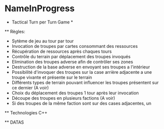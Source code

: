 # NameInProgress

* Tactical Turn per Turn Game *

** Règles:
- Sytème de jeu au tour par tour
- Invocation de troupes par cartes consommant des ressources
- Récupération de ressources après chaques tours
- Contrôle du terrain par déplacement des troupes invoqués
- Elimination des troupes adverse afin de contrôler ses zones
- Destruction de la base adverse en envoyant ses troupes a l'intérieur
- Possibilité d'invoquer des troupes sur la case arrière adjacente a une troupe vivante et présente sur le terrain
- Différents types de terrain pouvant influencer les troupes présentent sur ce dernier (A voir)
- Choix du déplacement des troupes 1 tour après leur invocation
- Découpe des troupes en plusieurs factions (A voir)
- Si des troupes de la même faction sont sur des cases adjacentes, un

** Technologies
C++

** DATAS
